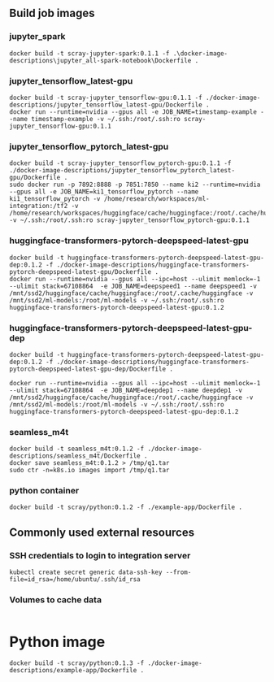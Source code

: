 

## Build job images

### jupyter_spark
```
docker build -t scray-jupyter-spark:0.1.1 -f .\docker-image-descriptions\jupyter_all-spark-notebook\Dockerfile .
```

### jupyter_tensorflow_latest-gpu
```
docker build -t scray-jupyter_tensorflow-gpu:0.1.1 -f ./docker-image-descriptions/jupyter_tensorflow_latest-gpu/Dockerfile .
docker run --runtime=nvidia --gpus all -e JOB_NAME=timestamp-example --name timestamp-example -v ~/.ssh:/root/.ssh:ro scray-jupyter_tensorflow-gpu:0.1.1
```

### jupyter_tensorflow_pytorch_latest-gpu
```
docker build -t scray-jupyter_tensorflow_pytorch-gpu:0.1.1 -f ./docker-image-descriptions/jupyter_tensorflow_pytorch_latest-gpu/Dockerfile .
sudo docker run -p 7892:8888 -p 7851:7850 --name ki2 --runtime=nvidia --gpus all -e JOB_NAME=ki1_tensorflow_pytorch --name ki1_tensorflow_pytorch -v /home/research/workspaces/ml-integration:/tf2 -v /home/research/workspaces/huggingface/cache/huggingface:/root/.cache/huggingface -v ~/.ssh:/root/.ssh:ro scray-jupyter_tensorflow_pytorch-gpu:0.1.1
```

### huggingface-transformers-pytorch-deepspeed-latest-gpu
```
docker build -t huggingface-transformers-pytorch-deepspeed-latest-gpu-dep:0.1.2 -f ./docker-image-descriptions/huggingface-transformers-pytorch-deepspeed-latest-gpu/Dockerfile .
docker run --runtime=nvidia --gpus all --ipc=host --ulimit memlock=-1 --ulimit stack=67108864  -e JOB_NAME=deepspeed1 --name deepspeed1 -v /mnt/ssd2/huggingface/cache/huggingface:/root/.cache/huggingface -v /mnt/ssd2/ml-models:/root/ml-models -v ~/.ssh:/root/.ssh:ro huggingface-transformers-pytorch-deepspeed-latest-gpu:0.1.2

```

### huggingface-transformers-pytorch-deepspeed-latest-gpu-dep
```
docker build -t huggingface-transformers-pytorch-deepspeed-latest-gpu-dep:0.1.2 -f ./docker-image-descriptions/huggingface-transformers-pytorch-deepspeed-latest-gpu-dep/Dockerfile .

docker run --runtime=nvidia --gpus all --ipc=host --ulimit memlock=-1 --ulimit stack=67108864  -e JOB_NAME=deepdep1 --name deepdep1 -v /mnt/ssd2/huggingface/cache/huggingface:/root/.cache/huggingface -v /mnt/ssd2/ml-models:/root/ml-models -v ~/.ssh:/root/.ssh:ro huggingface-transformers-pytorch-deepspeed-latest-gpu-dep:0.1.2

```

### seamless_m4t
```
docker build -t seamless_m4t:0.1.2 -f ./docker-image-descriptions/seamless_m4t/Dockerfile .
docker save seamless_m4t:0.1.2 > /tmp/q1.tar
sudo ctr -n=k8s.io images import /tmp/q1.tar
```

### python container
```
docker build -t scray/python:0.1.2 -f ./example-app/Dockerfile .
```

## Commonly used external resources
### SSH credentials to login to integration server

```
kubectl create secret generic data-ssh-key --from-file=id_rsa=/home/ubuntu/.ssh/id_rsa
```

### Volumes to cache data
```
```


# Python image

```
docker build -t scray/python:0.1.3 -f ./docker-image-descriptions/example-app/Dockerfile .
```
